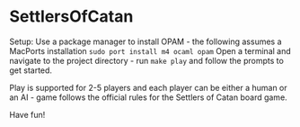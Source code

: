 # SettlersOfCatan
Setup:
Use a package manager to install OPAM - the following assumes a MacPorts installation
`sudo port install m4 ocaml opam`
Open a terminal and navigate to the project directory - run `make play` and follow the prompts to get started.

Play is supported for 2-5 players and each player can be either a human or an AI - game follows the official rules for the Settlers of Catan board game.

Have fun!
